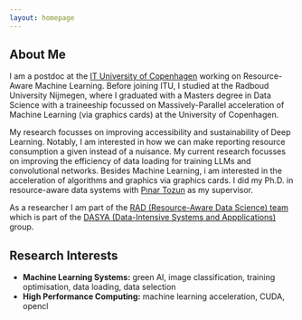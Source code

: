 ```yaml
---
layout: homepage
---
```


## About Me

I am a postdoc at the [IT University of Copenhagen](https://itu.dk) working on Resource-Aware Machine Learning. Before joining ITU, I studied at the Radboud University Nijmegen, where I graduated with a Masters degree in Data Science with a traineeship focussed on Massively-Parallel acceleration of Machine Learning (via graphics cards) at the University of Copenhagen.

My research focusses on improving accessibility and sustainability of Deep Learning. Notably, I am interested in how we can make reporting resource consumption a given instead of a nuisance. My current research focusses on improving the efficiency of data loading for training LLMs and convolutional networks. Besides Machine Learning, i am interested in the acceleration of algorithms and graphics via graphics cards. I did my Ph.D. in resource-aware data systems with [Pınar Tozun](https://www.pinartozun.com/) as my supervisor.

As a researcher I am part of the [RAD (Resource-Aware Data Science) team](https://rad.itu.dk) which is part of the [DASYA (Data-Intensive Systems and Appplications)](https://dasya.itu.dk) group.

## Research Interests

- **Machine Learning Systems:** green AI, image classification, training optimisation, data loading, data selection
- **High Performance Computing:** machine learning acceleration, CUDA, opencl

<!-- ## News

- **[Feb. 2020]** Our paper about incremental learning is accepted to CVPR 2020.
- **[Feb. 2020]** We will host the ACM Multimedia Asia 2020 conference in Singapore!
- **[Sept. 2019]** Our paper about few-shot learning is accepted to NeurIPS 2019.
- **[Mar. 2019]** Our paper about few-shot learning is accepted to CVPR 2019.

{% include_relative _includes/publications.md %}

{% include_relative _includes/services.md %} -->

